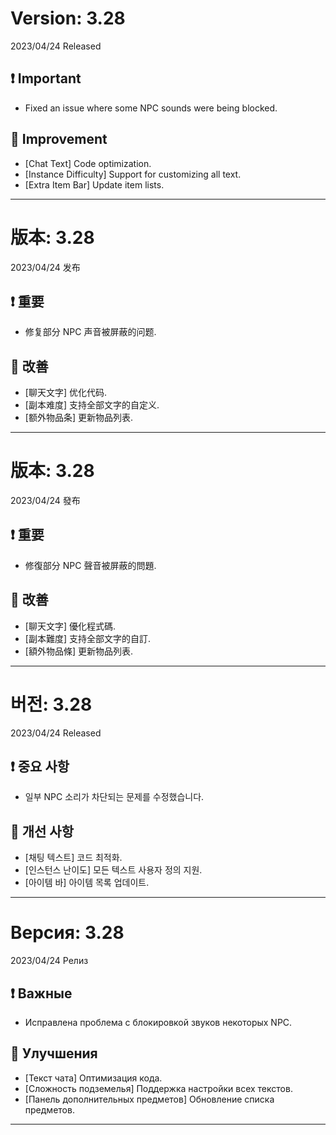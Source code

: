 # Version: 3.28
2023/04/24 Released
## ❗ Important
- Fixed an issue where some NPC sounds were being blocked.
## 💪 Improvement
- [Chat Text] Code optimization.
- [Instance Difficulty] Support for customizing all text.
- [Extra Item Bar] Update item lists.

------
# 版本: 3.28
2023/04/24 发布
## ❗ 重要
- 修复部分 NPC 声音被屏蔽的问题.
## 💪 改善
- [聊天文字] 优化代码.
- [副本难度] 支持全部文字的自定义.
- [额外物品条] 更新物品列表.

------
# 版本: 3.28
2023/04/24 發布
## ❗ 重要
- 修復部分 NPC 聲音被屏蔽的問題.
## 💪 改善
- [聊天文字] 優化程式碼.
- [副本難度] 支持全部文字的自訂.
- [額外物品條] 更新物品列表.

------
# 버전: 3.28
2023/04/24 Released
## ❗ 중요 사항
- 일부 NPC 소리가 차단되는 문제를 수정했습니다.
## 💪 개선 사항
- [채팅 텍스트] 코드 최적화.
- [인스턴스 난이도] 모든 텍스트 사용자 정의 지원.
- [아이템 바] 아이템 목록 업데이트.

------
# Версия: 3.28
2023/04/24 Релиз
## ❗ Важные
- Исправлена проблема с блокировкой звуков некоторых NPC.
## 💪 Улучшения
- [Текст чата] Оптимизация кода.
- [Сложность подземелья] Поддержка настройки всех текстов.
- [Панель дополнительных предметов] Обновление списка предметов.

------
